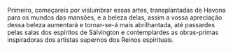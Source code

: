 ﻿Primeiro, começareis por vislumbrar essas artes, transplantadas de Havona para os mundos das mansões, e a beleza delas, assim a vossa apreciação dessa beleza aumentará e tornar-se-á mais abrilhantada, até passardes pelas salas dos espíritos de Sálvington e contemplardes as obras-primas inspiradoras dos artistas supernos dos Reinos espirituais.
